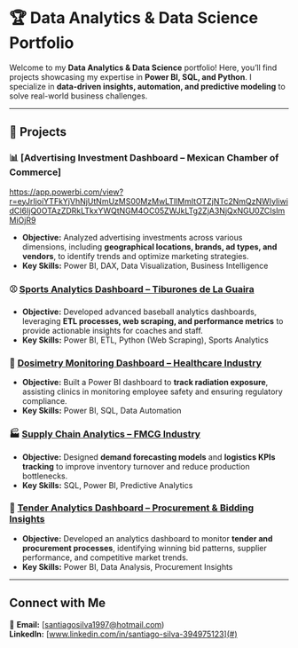 # 🏆 Data Analytics & Data Science Portfolio  

Welcome to my **Data Analytics & Data Science** portfolio! Here, you’ll find projects showcasing my expertise in **Power BI, SQL, and Python**. I specialize in **data-driven insights, automation, and predictive modeling** to solve real-world business challenges.  

---

## 📂 Projects  

### 📊 [Advertising Investment Dashboard – Mexican Chamber of Commerce]
https://app.powerbi.com/view?r=eyJrIjoiYTFkYjVhNjUtNmUzMS00MzMwLTllMmItOTZjNTc2NmQzNWIyIiwidCI6IjQ0OTAzZDRkLTkxYWQtNGM4OC05ZWJkLTg2ZjA3NjQxNGU0ZCIsImMiOjR9
- **Objective:** Analyzed advertising investments across various dimensions, including **geographical locations, brands, ad types, and vendors**, to identify trends and optimize marketing strategies.
- **Key Skills:** Power BI, DAX, Data Visualization, Business Intelligence

### ⚾ [Sports Analytics Dashboard – Tiburones de La Guaira](https://app.powerbi.com/view?r=eyJrIjoiOGUyYjIwMzEtMDBiNC00MzYzLTgwNjgtZjBlNGEyMGY1NDAyIiwidCI6IjQ0OTAzZDRkLTkxYWQtNGM4OC05ZWJkLTg2ZjA3NjQxNGU0ZCIsImMiOjR9)
- **Objective:** Developed advanced baseball analytics dashboards, leveraging **ETL processes, web scraping, and performance metrics** to provide actionable insights for coaches and staff.
- **Key Skills:** Power BI, ETL, Python (Web Scraping), Sports Analytics

### 🔬 [Dosimetry Monitoring Dashboard – Healthcare Industry](https://app.powerbi.com/view?r=eyJrIjoiYzMyNDM1MWYtMGI0Ni00NGZlLWIxMWUtOGNmNThhNWI4OGQ1IiwidCI6IjQ0OTAzZDRkLTkxYWQtNGM4OC05ZWJkLTg2ZjA3NjQxNGU0ZCIsImMiOjR9)
- **Objective:** Built a Power BI dashboard to **track radiation exposure**, assisting clinics in monitoring employee safety and ensuring regulatory compliance.
- **Key Skills:** Power BI, SQL, Data Automation

### 🏭 [Supply Chain Analytics – FMCG Industry](https://app.powerbi.com/view?r=eyJrIjoiZWViYWI5Y2ItZTk5ZS00NzkyLTkwNzktMDg0MDhlZjYxNTJhIiwidCI6IjQ0OTAzZDRkLTkxYWQtNGM4OC05ZWJkLTg2ZjA3NjQxNGU0ZCIsImMiOjR9)
- **Objective:** Designed **demand forecasting models** and **logistics KPIs tracking** to improve inventory turnover and reduce production bottlenecks.
- **Key Skills:** SQL, Power BI, Predictive Analytics

### 📑 [Tender Analytics Dashboard – Procurement & Bidding Insights](https://app.powerbi.com/view?r=eyJrIjoiZWViYWI5Y2ItZTk5ZS00NzkyLTkwNzktMDg0MDhlZjYxNTJhIiwidCI6IjQ0OTAzZDRkLTkxYWQtNGM4OC05ZWJkLTg2ZjA3NjQxNGU0ZCIsImMiOjR9)
- **Objective:** Developed an analytics dashboard to monitor **tender and procurement processes**, identifying winning bid patterns, supplier performance, and competitive market trends.
- **Key Skills:** Power BI, Data Analysis, Procurement Insights
---

## Connect with Me  
📧 **Email:** [santiagosilva1997@hotmail.com)  
**LinkedIn:** [www.linkedin.com/in/santiago-silva-394975123](#)  

